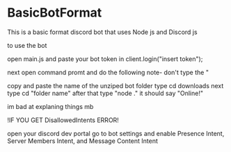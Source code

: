 # BasicBotFormat
This is a basic format discord bot that uses Node js and Discord js

to use the bot

open main.js and paste your bot token in client.login("insert token");

next open command promt and do the following
note- don't type the "

copy and paste the name of the unziped bot folder
type cd downloads
next type cd "folder name" 
after that type "node ."
it should say "Online!"

im bad at explaning things mb

!IF YOU GET DisallowedIntents ERROR!

open your discord dev portal
go to bot settings
and enable Presence Intent, Server Members Intent, and Message Content Intent
